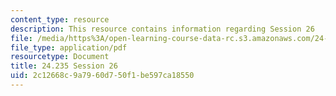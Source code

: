 ```yaml
---
content_type: resource
description: This resource contains information regarding Session 26
file: /media/https%3A/open-learning-course-data-rc.s3.amazonaws.com/24-235j-philosophy-of-law-spring-2012/2c12668c9a7960d750f1be597ca18550_MIT24_235JS12_Session26.pdf
file_type: application/pdf
resourcetype: Document
title: 24.235 Session 26
uid: 2c12668c-9a79-60d7-50f1-be597ca18550
---
```

